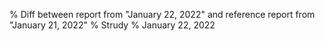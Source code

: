 % Diff between report from "January 22, 2022" and reference report from "January 21, 2022"
% Strudy
% January 22, 2022


